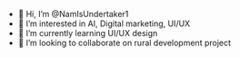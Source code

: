 - 👋 Hi, I’m @NamIsUndertaker1
- 👀 I’m interested in AI, Digital marketing, UI/UX
- 🌱 I’m currently learning UI/UX design
- 💞️ I’m looking to collaborate on rural development project


<!---
NamIsUndertaker1/NamIsUndertaker1 is a ✨ special ✨ repository because its `README.md` (this file) appears on your GitHub profile.
You can click the Preview link to take a look at your changes.
--->
